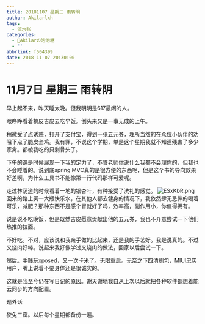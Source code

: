 ```yaml
---
title: 20181107 星期三 雨转阴
author: Akilarlxh
tags:
  - 流水账
categories:
  - 🍬Akilarの泡泡糖
  - ''
abbrlink: f504399
date: 2018-11-07 20:30:00
---
```

# 11月7日 星期三 雨转阴

早上起不来，昨天睡太晚。但我明明是617最闲的人。

眼睁睁看着楠皮吉皮去吃早饭。倒头来又是一事无成的上午。

稍微受了点诱惑，打开了支付宝，得到一张五元券，理所当然的在众位小伙伴的劝阻下点了脆皮全鸡。我有罪，不说这个学期，单是这个星期我就不知道残害了多少家禽。都被我吃的只剩骨头了。

下午的课是时候展现一下我的定力了，不管老师你说什么我都不会理你的，但我也不会睡着的。说到底spring MVC真的是很方便的东西呢，但是这个书的导向效果好差啊，为什么工具书不能像第一行代码那样可爱呢。

走过林荫道的时候看着一地的银杏叶，有种接受了洗礼的感觉。
![ESxKbR.png](https://s2.ax1x.com/2019/04/18/ESxKbR.png)
回来的路上买一大瓶快乐水，在其他人都去健身的情况下，我依然肆无忌惮的喝着可乐，减肥？那种东西不是感个冒就好了吗，效率高，副作用小，你值得拥有。

说是说不吃晚饭，但是既然吉皮愿意贡献出他的五元券，我也不介意尝试一下他们热推的拉面。

不好吃。不对，应该说和我亲手做的比起来，还是我的手艺好。我是说真的。不过叉烧肉好棒。说起来我好像学过叉烧肉的做法，回家以后尝试一下。

然后。手贱玩xposed，又一次卡米了。无限重启。无奈之下四清刷包，MIUI忠实用户，嘴上说着不要身体还是很诚实的。

这就是我至今仍在写日记的原因。谢天谢地我自从上次以后就把各种软件都想着能云同步的方向配置。

题外话

狡兔三窟。以后每个星期都备份一遍。